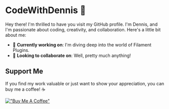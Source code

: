 # CodeWithDennis 👋
Hey there! I'm thrilled to have you visit my GitHub profile. I'm Dennis, and I'm passionate about coding, creativity, and collaboration. Here's a little bit about me:

- 🔭 **Currently working on**: I'm diving deep into the world of Filament Plugins.
- 👯 **Looking to collaborate on**: Well, pretty much anything!

## Support Me
If you find my work valuable or just want to show your appreciation, you can buy me a coffee! ☕️

[!["Buy Me A Coffee"](https://www.buymeacoffee.com/assets/img/custom_images/orange_img.png)](https://www.buymeacoffee.com/CodeWithDennis)
